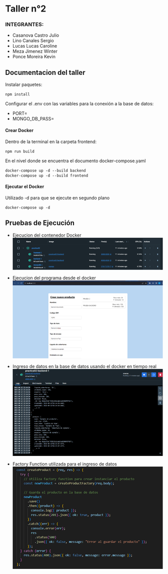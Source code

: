 # Taller n°2 
### INTEGRANTES:
- Casanova Castro Julio
- Lino Canales Sergio
- Lucas Lucas Caroline
- Meza Jimenez Winter
- Ponce Moreira Kevin

## Documentacion del taller

Instalar paquetes:

```
npm install
```

Configurar el .env con las variables para la conexión a la base de datos:

- PORT=
- MONGO_DB_PASS=

#### Crear Docker


Dentro de la terminal en la carpeta frontend:
```
npm run build
```
En el nivel donde se encuentra el documento docker-compose.yaml
```
docker-compose up -d --build backend
docker-compose up -d --build frontend
```
#### Ejecutar el Docker
Utilizado -d para que se ejecute en segundo plano
```
docker-compose up -d
```
## Pruebas de Ejecución
- Ejecucion del contenedor Docker
![Alt text](image.png)

- Ejecucion del programa desde el docker
![Alt text](image-1.png)

- Ingreso de datos en la base de datos usando el docker en tiempo real
![Alt text](image-2.png)

- Factory Function utilizada para el ingreso de datos
![Alt text](image-4.png)